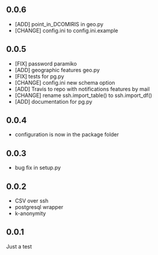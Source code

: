
## 0.0.6
* [ADD] point_in_DCOMIRIS in geo.py
* [CHANGE] config.ini to config.ini.example 

## 0.0.5
* [FIX] password paramiko
* [ADD] geographic features geo.py
* [FIX] tests for pg.py
* [CHANGE] config.ini new schema option
* [ADD] Travis to repo with notifications features by mail
* [CHANGE] rename ssh.import_table() to ssh.import_df()
* [ADD] documentation for pg.py

## 0.0.4

* configuration is now in the package folder

## 0.0.3

* bug fix in setup.py

## 0.0.2

* CSV over ssh
* postgresql wrapper
* k-anonymity

## 0.0.1

Just a test
